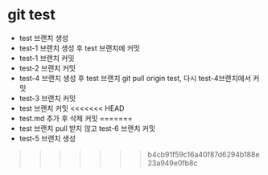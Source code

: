 # git test

- test 브랜치 생성
- test-1 브랜치 생성 후 test 브랜치에 커밋
- test-1 브랜치 커밋
- test-2 브랜치 커밋
- test-4 브랜치 생성 후 test 브랜치 git pull origin test, 다시 test-4브랜치에서 커밋
- test-3 브랜치 커밋
- test 브랜치 커밋
<<<<<<< HEAD
- test.md 추가 후 삭제 커밋
=======
- test 브랜치 pull 받지 않고 test-6 브랜치 커밋
- test-5 브랜치 생성
>>>>>>> b4cb91f59c16a40f87d6294b188e23a949e0fb8c
